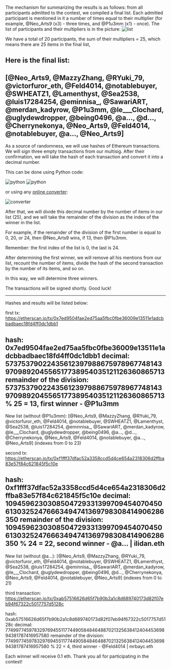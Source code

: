 The mechanism for summarizing the results is as follows: from all participants admitted to the contest, we compiled a final list. Each admitted participant is mentioned in it a number of times equal to their multiplier (for example, @Neo_Arts9 (x3) - three times, and @P1u3mm (x1) - once).
The list of participants and their multipliers is in the picture:
![list](https://gyazo.com/d42ccb561dd0500a728b659489e6c05c.png)

We have a total of 20 participants, the sum of their multipliers = 25, which means there are 25 items in the final list,

Here is the final list:
------------
[@Neo_Arts9, @MazzyZhang, @RYuki_79, @victorfuror_eth, @Feld4014, @notablebuyer, @SWHEATZ1, @Lamenthyst, @Sea2538, @luis17284254, @eminnisa_, @SawariART, @merdan_kadyrow, @P1u3mm, @le___Clochard, @uglydewdropper, @being0496, @a..., @d..., @Cherrynekonya, @Neo_Arts9, @Feld4014, @notablebuyer, @a..., @Neo_Arts9]
------------

As a source of randomness, we will use hashes of Ethereum transactions.
We will sign three empty transactions from our multisig. After their confirmation, we will take the hash of each transaction and convert it into a decimal number.

This can be done using Python code:

![python](https://gyazo.com/ee7cfd39804f7b0cc741570137c53d47.png)
![python](https://gyazo.com/0be576dca9454636e30519ed4e76689e.png)

or using any [online converter](https://www.rapidtables.com/convert/number/hex-to-decimal.html):

![converter](https://gyazo.com/eee9d16368507a38d96b754c2b24a985.png)

After that, we will divide this decimal number by the number of items in our list (25), and we will take the remainder of the division as the index of the winner in the list.

For example, if the remainder of the division of the first number is equal to 0, 20, or 24, then @Neo_Arts9 wins, if 13, then @P1u3mm.

Remember: the first index of the list is 0, the last is 24.

After determining the first winner, we will remove all his mentions from our list, recount the number of items, divide the hash of the second transaction by the number of its items, and so on.

In this way, we will determine three winners.

The transactions will be signed shortly. Good luck!

---------
Hashes and results will be listed below:

first tx: https://etherscan.io/tx/0x7ed9504fae2ed75aa5fbc0fbe36009e13511e1adcbbadbaec18fd4ff0dc1dbb1

hash: 0x7ed9504fae2ed75aa5fbc0fbe36009e13511e1adcbbadbaec18fd4ff0dc1dbb1
decimal: 57375379022435612397988675978967748143970989204556517738954035121126360865713
remainder of the division: 57375379022435612397988675978967748143970989204556517738954035121126360865713 % 25 = 13, first winner - @P1u3mm
---------

New list (without @P1u3mm): [@Neo_Arts9, @MazzyZhang, @RYuki_79, @victorfuror_eth, @Feld4014, @notablebuyer, @SWHEATZ1, @Lamenthyst, @Sea2538, @luis17284254, @eminnisa_, @SawariART, @merdan_kadyrow, @le___Clochard, @uglydewdropper, @being0496, @a..., @d..., @Cherrynekonya, @Neo_Arts9, @Feld4014, @notablebuyer, @a..., @Neo_Arts9] (indexes from 0 to 23)

second tx: https://etherscan.io/tx/0xf1fff37dfac52a3358ccd5d4ce654a2318306d2ffba83e57f84c621845f5c10e

hash: 0xf1fff37dfac52a3358ccd5d4ce654a2318306d2ffba83e57f84c621845f5c10e
decimal: 109459623030850472933139970945407045061303252476663494741369798308414906286350
remainder of the division: 109459623030850472933139970945407045061303252476663494741369798308414906286350 % 24 = 22, second winner - @a... | ilidan.eth
---------

New list (without @a...): [@Neo_Arts9, @MazzyZhang, @RYuki_79, @victorfuror_eth, @Feld4014, @notablebuyer, @SWHEATZ1, @Lamenthyst, @Sea2538, @luis17284254, @eminnisa_, @SawariART, @merdan_kadyrow, @le___Clochard, @uglydewdropper, @being0496, @d..., @Cherrynekonya, @Neo_Arts9, @Feld4014, @notablebuyer, @Neo_Arts9] (indexes from 0 to 21)

third transaction: https://etherscan.io/tx/0xab57516626d65f7b90b2a1c8d689740173d82f07eb94f67322c5017757d5128c

hash: 0xab57516626d65f7b90b2a1c8d689740173d82f07eb94f67322c5017757d5128c
decimal: 77499774597832976945511774490584846488702132563841240445369894381787416957580
remainder of the division: 77499774597832976945511774490584846488702132563841240445369894381787416957580 % 22 = 4, third winner - @Feld4014 | mrbayc.eth

Each winner will receive 0.1 eth. Thank you all for participating in the contest!



